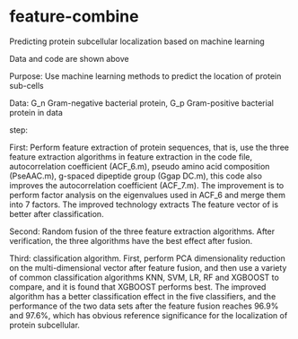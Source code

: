 # feature-combine
Predicting protein subcellular localization based on machine learning

Data and code are shown above

Purpose: Use machine learning methods to predict the location of protein sub-cells

Data: G_n Gram-negative bacterial protein, G_p Gram-positive bacterial protein in data

step:

First: Perform feature extraction of protein sequences, that is, use the three feature extraction algorithms in feature extraction in the code file, autocorrelation coefficient (ACF_6.m), pseudo amino acid composition (PseAAC.m), g-spaced dipeptide group (Ggap DC.m), this code also improves the autocorrelation coefficient (ACF_7.m). The improvement is to perform factor analysis on the eigenvalues used in ACF_6 and merge them into 7 factors. The improved technology extracts The feature vector of is better after classification.

Second: Random fusion of the three feature extraction algorithms. After verification, the three algorithms have the best effect after fusion.

Third: classification algorithm. First, perform PCA dimensionality reduction on the multi-dimensional vector after feature fusion, and then use a variety of common classification algorithms KNN, SVM, LR, RF and XGBOOST to compare, and it is found that XGBOOST performs best.
The improved algorithm has a better classification effect in the five classifiers, and the performance of the two data sets after the feature fusion reaches 96.9% and 97.6%, which has obvious reference significance for the localization of protein subcellular.

